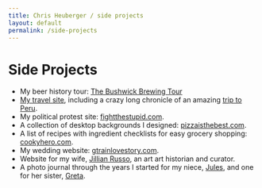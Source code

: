 ```yaml
---
title: Chris Heuberger / side projects
layout: default
permalink: /side-projects
---
```


<div class="main-content">

  <h1 class="all-caps">Side Projects</h1>

  <ul class="work-list">
    <li>My beer history tour: <a href="https://www.bushwickbrewingtour.com" target="_blank" rel="noopener">The Bushwick Brewing Tour</a></li>
    <li><a href="https://travel.chrisheuberger.com/" target="_blank" rel="noopener">My travel site</a>, including a crazy long chronicle of an amazing <a href="https://www.chrisheuberger.com/peru/" target="_blank" rel="noopener">trip to Peru</a>.</li>
    <li>My political protest site: <a href="https://www.fightthestupid.com/" target="_blank" rel="noopener">fightthestupid.com</a>.</li>
    <li>A collection of desktop backgrounds I designed: <a href="https://www.pizzaisthebest.com/" target="_blank" rel="noopener">pizzaisthebest.com</a>.</li>
    <li>A list of recipes with ingredient checklists for easy grocery shopping: <a href="https://www.cookyhero.com/" target="_blank" rel="noopener">cookyhero.com</a>.</li>
    <li>My wedding website: <a href="https://www.gtrainlovestory.com/" target="_blank" rel="noopener">gtrainlovestory.com</a>.</li>
    <li>Website for my wife, <a href="https://www.jillianelliottrusso.com" target="_blank" rel="noopener">Jillian Russo</a>, an art art historian and curator.</li>
    <li>A photo journal through the years I started for my niece, <a href="https://julesferrin.com/" target="_blank" rel="noopener">Jules</a>, and one for her sister, <a href="https://gretaferrin.com/" target="_blank" rel="noopener">Greta</a>.</li>
  </ul>

</div> <!-- .main-content -->
